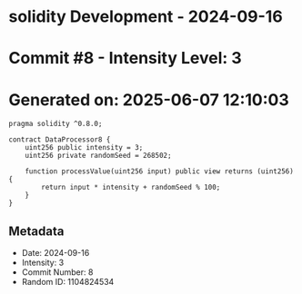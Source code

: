 ﻿# solidity Development - 2024-09-16
# Commit #8 - Intensity Level: 3
# Generated on: 2025-06-07 12:10:03
```solidity
pragma solidity ^0.8.0;

contract DataProcessor8 {
    uint256 public intensity = 3;
    uint256 private randomSeed = 268502;

    function processValue(uint256 input) public view returns (uint256) {
        return input * intensity + randomSeed % 100;
    }
}
```
## Metadata
- Date: 2024-09-16
- Intensity: 3
- Commit Number: 8
- Random ID: 1104824534
